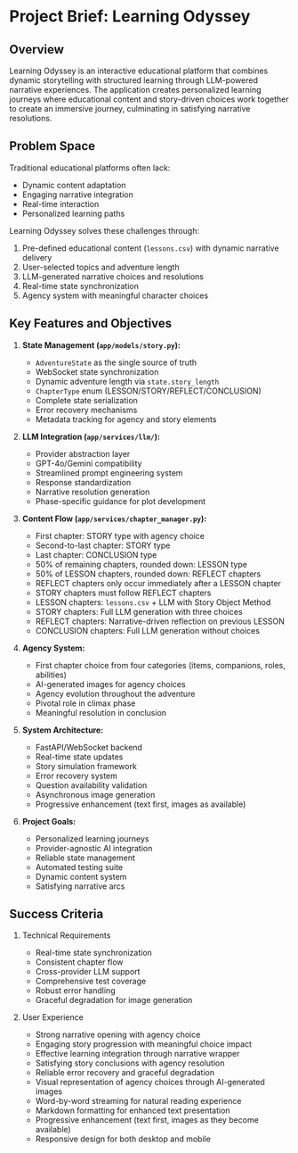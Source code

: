 # Project Brief: Learning Odyssey

## Overview
Learning Odyssey is an interactive educational platform that combines dynamic storytelling with structured learning through LLM-powered narrative experiences. The application creates personalized learning journeys where educational content and story-driven choices work together to create an immersive journey, culminating in satisfying narrative resolutions.

## Problem Space
Traditional educational platforms often lack:
- Dynamic content adaptation
- Engaging narrative integration
- Real-time interaction
- Personalized learning paths

Learning Odyssey solves these challenges through:
1. Pre-defined educational content (`lessons.csv`) with dynamic narrative delivery
2. User-selected topics and adventure length
3. LLM-generated narrative choices and resolutions
4. Real-time state synchronization
5. Agency system with meaningful character choices

## Key Features and Objectives

1. **State Management (`app/models/story.py`):**
   * `AdventureState` as the single source of truth
   * WebSocket state synchronization
   * Dynamic adventure length via `state.story_length`
   * `ChapterType` enum (LESSON/STORY/REFLECT/CONCLUSION)
   * Complete state serialization
   * Error recovery mechanisms
   * Metadata tracking for agency and story elements

2. **LLM Integration (`app/services/llm/`):**
   * Provider abstraction layer
   * GPT-4o/Gemini compatibility
   * Streamlined prompt engineering system
   * Response standardization
   * Narrative resolution generation
   * Phase-specific guidance for plot development

3. **Content Flow (`app/services/chapter_manager.py`):**
   * First chapter: STORY type with agency choice
   * Second-to-last chapter: STORY type
   * Last chapter: CONCLUSION type
   * 50% of remaining chapters, rounded down: LESSON type
   * 50% of LESSON chapters, rounded down: REFLECT chapters
   * REFLECT chapters only occur immediately after a LESSON chapter
   * STORY chapters must follow REFLECT chapters
   * LESSON chapters: `lessons.csv` + LLM with Story Object Method
   * STORY chapters: Full LLM generation with three choices
   * REFLECT chapters: Narrative-driven reflection on previous LESSON
   * CONCLUSION chapters: Full LLM generation without choices

4. **Agency System:**
   * First chapter choice from four categories (items, companions, roles, abilities)
   * AI-generated images for agency choices
   * Agency evolution throughout the adventure
   * Pivotal role in climax phase
   * Meaningful resolution in conclusion

5. **System Architecture:**
   * FastAPI/WebSocket backend
   * Real-time state updates
   * Story simulation framework
   * Error recovery system
   * Question availability validation
   * Asynchronous image generation
   * Progressive enhancement (text first, images as available)

6. **Project Goals:**
   * Personalized learning journeys
   * Provider-agnostic AI integration
   * Reliable state management
   * Automated testing suite
   * Dynamic content system
   * Satisfying narrative arcs

## Success Criteria
1. Technical Requirements
   * Real-time state synchronization
   * Consistent chapter flow
   * Cross-provider LLM support
   * Comprehensive test coverage
   * Robust error handling
   * Graceful degradation for image generation

2. User Experience
   * Strong narrative opening with agency choice
   * Engaging story progression with meaningful choice impact
   * Effective learning integration through narrative wrapper
   * Satisfying story conclusions with agency resolution
   * Reliable error recovery and graceful degradation
   * Visual representation of agency choices through AI-generated images
   * Word-by-word streaming for natural reading experience
   * Markdown formatting for enhanced text presentation
   * Progressive enhancement (text first, images as they become available)
   * Responsive design for both desktop and mobile
